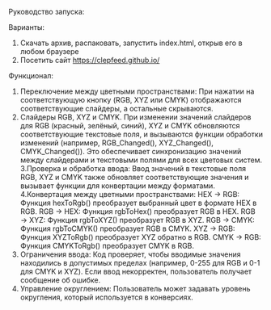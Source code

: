 Руководство запуска:

Варианты:
1. Скачать архив, распаковать, запустить index.html, открыв его в любом браузере
2. Посетить сайт https://clepfeed.github.io/

Функционал:
1. Переключение между цветными пространствами: При нажатии на соответствующую кнопку (RGB, XYZ или CMYK) отображаются соответствующие слайдеры, а остальные скрываются.
2. Слайдеры RGB, XYZ и CMYK. При изменении значений слайдеров для RGB (красный, зелёный, синий), XYZ и CMYK обновляются соответствующие текстовые поля, и вызываются функции обработки изменений (например, RGB_Changed(), XYZ_Changed(), CMYK_Changed()). Это обеспечивает синхронизацию значений между слайдерами и текстовыми полями для всех цветовых систем.
3.Проверка и обработка ввода: Ввод значений в текстовые поля RGB, XYZ и CMYK также обновляет соответствующие значения и вызывает функции для конвертации между форматами.
4.Конвертация между цветными пространствами:
HEX → RGB: Функция hexToRgb() преобразует выбранный цвет в формате HEX в RGB.
RGB → HEX: Функция rgbToHex() преобразует RGB в HEX.
RGB → XYZ: Функция rgbToXYZ() преобразует RGB в XYZ.
RGB → CMYK: Функция rgbToCMYK() преобразует RGB в CMYK.
XYZ → RGB: Функция XYZToRgb() преобразует XYZ обратно в RGB.
CMYK → RGB: Функция CMYKToRgb() преобразует CMYK в RGB.
5. Ограничения ввода: Код проверяет, чтобы вводимые значения находились в допустимых пределах (например, 0-255 для RGB и 0-1 для CMYK и XYZ). Если ввод некорректен, пользователь получает сообщение об ошибке.
6. Управление округлением: Пользователь может задавать уровень округления, который используется в конверсиях.
